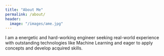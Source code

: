 ```yaml
---
title: "About Me"
permalink: /about/
header:
  image: "/images/ame.jpg"
---
```


I am a energetic and hard-working engineer seeking real-world experience with outstanding technologies like Machine Learning and eager to apply concepts and develop acquired skills.
